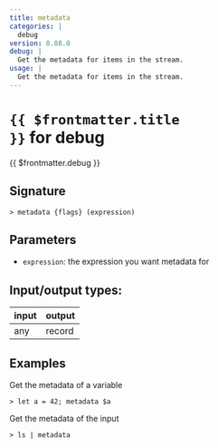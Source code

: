 ```yaml
---
title: metadata
categories: |
  debug
version: 0.88.0
debug: |
  Get the metadata for items in the stream.
usage: |
  Get the metadata for items in the stream.
---
```

<!-- This file is automatically generated. Please edit the command in https://github.com/nushell/nushell instead. -->

# <code>{{ $frontmatter.title }}</code> for debug

<div class='command-title'>{{ $frontmatter.debug }}</div>

## Signature

```> metadata {flags} (expression)```

## Parameters

 -  `expression`: the expression you want metadata for


## Input/output types:

| input | output |
| ----- | ------ |
| any   | record |

## Examples

Get the metadata of a variable
```nu
> let a = 42; metadata $a

```

Get the metadata of the input
```nu
> ls | metadata

```
